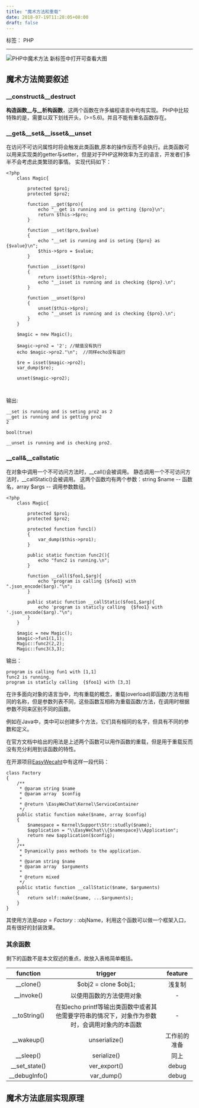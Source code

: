 ```yaml
---
title: "魔术方法和重载"
date: 2018-07-19T11:28:05+08:00
draft: false
---
```


标签： PHP

---
![PHP中魔术方法][1]
新标签中打开可查看大图

## 魔术方法简要叙述
### \_\_construct&\_\_destruct
__构造函数__与__析构函数__，这两个函数在许多编程语言中均有实现。
PHP中比较特殊的是，需要以双下划线开头，(>=5.6)。并且不能有重名函数存在。
### \_\_get&\_\_set&\_\_isset&\_\_unset
在访问不可访问属性时将会触发此类函数,原本的操作反而不会执行。此类函数可以用来实现类的getter与setter，但是对于PHP这种效率为王的语言，开发者们多半不会考虑此类繁琐的事情。
实现代码如下：

```
<?php
	class Magic{
		
		protected $pro1;
		protected $pro2;

		function __get($pro){
			echo "__get is running and is getting {$pro}\n";
			return $this->$pro;
		}

		function __set($pro,$value)
		{
			echo "__set is running and is seting {$pro} as {$value}\n";
			$this->$pro = $value;
		}

		function __isset($pro)
		{
			return isset($this->$pro);
			echo "__isset is running and is checking {$pro}.\n";
		}

		function __unset($pro)
		{
			unset($this->$pro);
			echo "__unset is running and is checking {$pro}.\n";
		}
	}

	$magic = new Magic();

	$magic->pro2 = '2'; //赋值没有执行
	echo $magic->pro2."\n";  //同样echo没有运行

	$re = isset($magic->pro2);
	var_dump($re);

	unset($magic->pro2);
		
	
```

输出:
	
```
__set is running and is seting pro2 as 2
__get is running and is getting pro2
2

bool(true)

__unset is running and is checking pro2.

```

### \_\_call&\_\_callstatic
在对象中调用一个不可访问方法时，\_\_call()会被调用。
静态调用一个不可访问方法时，\_\_callStatic()会被调用。
这两个函数均有两个参数：string $name -- 函数名，array $args -- 调用参数数组。
```
<?php
	class Magic{
		
		protected $pro1;
		protected $pro2;

		protected function func1()
		{
			var_dump($this->pro1);
		}

		public static function func2(){
			echo "func2 is running.\n";
		}

		function __call($foo1,$arg){
			echo "program is calling {$foo1} with ".json_encode($arg)."\n";	
		}

		public static function __callStatic($foo1,$arg){
			echo 'program is staticly calling  {$foo1} with '.json_encode($arg)."\n";
		}
	}

	$magic = new Magic();
	$magic->fun1(1,1);
	Magic::func2(2,2);
	Magic::func3(3,3);
```
输出：
```
program is calling fun1 with [1,1]
func2 is running.
program is staticly calling  {$foo1} with [3,3]
```
在许多面向对象的语言当中，均有重载的概念，重载(overload)即函数/方法有相同的名称，但是参数列表不同，这些函数互相称为重载函数/方法，在调用时根据参数不同来区别不同的函数。

例如在Java中，类中可以创建多个方法，它们具有相同的名字，但具有不同的参数和定义。

在官方文档中给出的用法是上述两个函数可以用作函数的重载，但是用于重载反而没有充分利用到该函数的特性。

在开源项目[EasyWecaht](https://github.com/overtrue/wechat)中有这样一段代码：
```
class Factory
{
    /**
     * @param string $name
     * @param array  $config
     *
     * @return \EasyWeChat\Kernel\ServiceContainer
     */
    public static function make($name, array $config)
    {
        $namespace = Kernel\Support\Str::studly($name);
        $application = "\\EasyWeChat\\{$namespace}\\Application";
        return new $application($config);
    }
    /**
     * Dynamically pass methods to the application.
     *
     * @param string $name
     * @param array  $arguments
     *
     * @return mixed
     */
    public static function __callStatic($name, $arguments)
    {
        return self::make($name, ...$arguments);
    }
}
```
其使用方法是$app = Factory::$objName，利用这个函数可以做一个框架入口，具有很好的封装效果。

### 其余函数
剩下的函数不是本文叙述的重点，故放入表格简单概括。

| function      | trigger  | feature  |
| :--------:    | :-----:  | :----:  |
| __clone()     | $obj2 = clone $obj1; |   浅复制    |
| __invoke()    |   以使用函数的方法使用对象   |   -   |
| __toString()  |   在如echo printf等输出类函数中或者其他需要字符串的情况下，对象作为参数时，会调用对象内的本函数   |  -  |
| __wakeup()    | unserialize()| 工作前的准备 |
| __sleep()     | serialize()  | 同上 |
| __set_state() | ver_export() | debug |
| __debugInfo() | var_dump()   | debug |

## 魔术方法底层实现原理



  [1]: https://upload-images.jianshu.io/upload_images/1594723-5813e1eb121f6be6.png?imageMogr2/auto-orient/strip%7CimageView2/2/w/2400